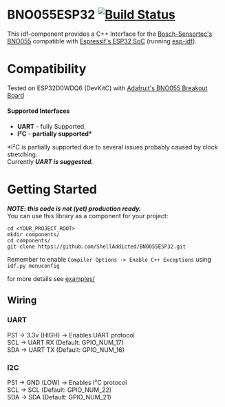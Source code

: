 # BNO055ESP32 [![Build Status](https://travis-ci.org/ShellAddicted/BNO055ESP32.svg?branch=master)](https://travis-ci.org/ShellAddicted/BNO055ESP32)
This idf-component provides a C++ Interface for the [Bosch-Sensortec's BNO055](https://www.bosch-sensortec.com/bst/products/all_products/bno055) compatible with [Espressif's ESP32 SoC](https://www.espressif.com/en/products/hardware/esp32/overview) (running [esp-idf](https://github.com/espressif/esp-idf)).

# Compatibility
Tested on ESP32D0WDQ6 (DevKitC) with [Adafruit's BNO055 Breakout Board](https://www.adafruit.com/product/2472)

#### Supported Interfaces
- <b>UART</b> - fully Supported.
- <b>I²C</b> - <b>partially supported*</b>

*I²C is partially supported due to several issues probably caused by clock stretching.  
Currently ***UART is suggested.***

# Getting Started
***NOTE: this code is not (yet) production ready.***   
You can use this library as a component for your project: 
```
cd <YOUR_PROJECT_ROOT>
mkdir components/
cd components/
git clone https://github.com/ShellAddicted/BNO055ESP32.git
```
Remember to enable ```Compiler Options -> Enable C++ Exceptions``` using ```idf.py menuconfig```

for more details see [examples/](https://github.com/ShellAddicted/BNO055ESP32/tree/master/examples)

## Wiring

### UART
PS1 -> 3.3v (HIGH) -> Enables UART protocol  
SCL -> UART RX (Default: GPIO_NUM_17)  
SDA -> UART TX (Default: GPIO_NUM_16)

### I2C
PS1 -> GND (LOW) -> Enables I²C protocol  
SCL -> SCL (Default: GPIO_NUM_22)  
SDA -> SDA (Default: GPIO_NUM_21)
